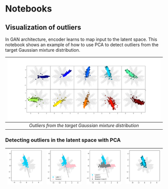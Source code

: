 # Notebooks

## Visualization of outliers

In GAN architecture, encoder learns to map input to the latent space. This notebook shows an example of how to use PCA to detect outliers from the target Gaussian mixture distribution.

| <img src="../imgs/outliers-all.png" width="100%" style="max-width:100%">  | 
|:--:| 
| *Outliers from the target Gaussian mixture distribution* |


### Detecting outliers in the latent space with PCA

<img src="imgs/notebooks-outliers-1.png" width="200px" style="max-width:100%"> |<img src="imgs/notebooks-outliers-2.png" width="200px" style="max-width:100%">| <img src="imgs/notebooks-outliers-3.png" width="200px" style="max-width:100%"> |  <img src="imgs/notebooks-outliers-4.png" width="200px" style="max-width:100%"> 
|:---:|:---:|:---:|:---:|

